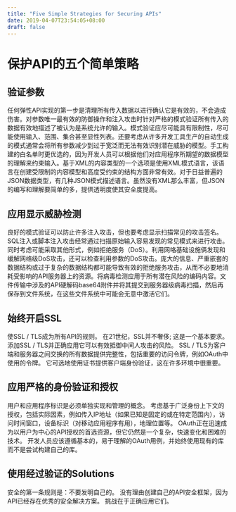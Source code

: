 ```yaml
---
title: "Five Simple Strategies for Securing APIs"
date: 2019-04-07T23:54:05+08:00
draft: false
---
```


# 保护API的五个简单策略

## 验证参数
任何弹性API实现的第一步是清理所有传入数据以进行确认它是有效的，不会造成伤害。对参数唯一最有效的防御操作和注入攻击时针对严格的模式验证所有传入的数据有效地描述了被认为是系统允许的输入。模式验证应尽可能具有限制性，尽可能使用输入、范围、集合甚至显性列表。还要考虑从许多开发工具生产的自动生成的模式通常会将所有参数减少到过于宽泛而无法有效识别潜在威胁的模型。手工构建的白名单时更优选的，因为开发人员可以根据他们对应用程序所期望的数据模型的理解来约束输入。基于XML的内容类型的一个选项是使用XML模式语言，该语言在创建受限制的内容模型和高度受约束的结构方面非常有效。对于日益普遍的JSON数据类型，有几种JSON模式描述语言。虽然没有XML那么丰富，但JSON的编写和理解要简单的多，提供透明度使其安全度提高。

## 应用显示威胁检测
良好的模式验证可以防止许多注入攻击，但也要考虑显示扫描常见的攻击签名。SQL注入或脚本注入攻击经常通过扫描原始输入容易发现的常见模式来进行攻击。
同时考虑可能采取其他形式，例如拒绝服务（DoS）。利用网咯基础设施俩发现和缓解网络级DoS攻击，还可以检查利用参数的DoS攻击。庞大的信息、严重嵌套的数据结构或过于复杂的数据结构都可能导致有效的拒绝服务攻击，从而不必要地消耗受影响的API服务器上的资源。将病毒检测应用于所有潜在风险的编码内容。文件传输中涉及的API硬解码base64附件并将其提交到服务器级病毒扫描，然后再保存到文件系统，在这些文件系统中可能会无意中激活它们。

## 始终开启SSL
使SSL / TLS成为所有API的规则。 在21世纪，SSL并不奢侈; 这是一个基本要求。 添加SSL / TLS并正确应用它可以有效抵御中间人攻击的风险。
SSL / TLS为客户端和服务器之间交换的所有数据提供完整性，包括重要的访问令牌，例如OAuth中使用的令牌。 它可选地使用证书提供客户端身份验证，这在许多环境中很重要。

## 应用严格的身份验证和授权
用户和应用程序标识是必须单独实现和管理的概念。 考虑基于广泛身份上下文的授权，包括实际因素，例如传入IP地址（如果已知是固定的或在特定范围内），访问时间窗口，设备标识（对移动应用程序有用），地理位置等。
OAuth正在迅速成为以用户为中心的API授权的首选资源，但它仍然是一个复杂，快速变化和困难的技术。 开发人员应该遵循基本的，易于理解的OAuth用例，并始终使用现有的库而不是尝试构建自己的库。

## 使用经过验证的Solutions
安全的第一条规则是：不要发明自己的。 没有理由创建自己的API安全框架，因为API已经存在优秀的安全解决方案。
挑战在于正确应用它们。